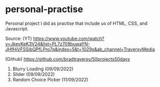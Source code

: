 # personal-practise

Personal project I did as practise that include us of HTML, CSS, and Javascript.

Source: (YT) https://www.youtube.com/watch?v=JkeyKeK3V24&list=PL7z709buwaYN-JHfHiVFSSibQPfLPro7q&index=5&t=1029s&ab_channel=TraversyMedia

(Github) https://github.com/bradtraversy/50projects50days


1. Blurry Loading (09/09/2022)
2. Slider (09/09/2022)
3. Random Choice Picker (11/09/2022)
